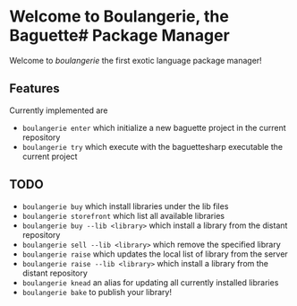 # Welcome to Boulangerie, the Baguette# Package Manager
Welcome to *boulangerie* the first exotic language package manager!

## Features
Currently implemented are
* `boulangerie enter` which initialize a new baguette project in the current repository
* `boulangerie try` which execute with the baguettesharp executable the current project

## TODO
* `boulangerie buy` which install libraries under the lib files
* `boulangerie storefront` which list all available libraries
* `boulangerie buy --lib <library>` which install a library from the distant repository 
* `boulangerie sell --lib <library>` which remove the specified library
* `boulangerie raise` which updates the local list of library from the server
* `boulangerie raise --lib <library>` which install a library from the distant repository
* `boulangerie knead` an alias for updating all currently installed libraries
* `boulangerie bake` to publish your library!
